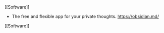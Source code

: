[[Software]]

- The free and flexible app for your private thoughts.
	https://obsidian.md/

[[Software]]